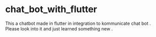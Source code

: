 # chat_bot_with_flutter
This a chatbot made in flutter in integration to kommunicate  chat bot . Please look into it and just learned something new .
